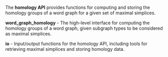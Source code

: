 The **homology API** provides functions for computing and storing the homology groups of a word graph for a given set of maximal simplices. 

**word_graph_homology** - The high-level interface for computing the homology groups of a word graph, given subgraph types to be considered as maximal simplices.

**io** - Input/output functions for the homology API, including tools for retrieving maximal simplices and storing homology data.